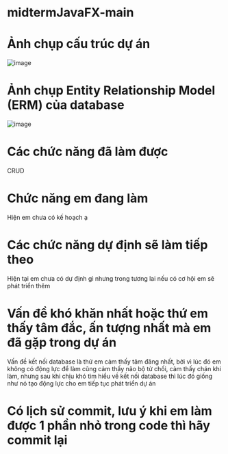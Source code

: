 # midtermJavaFX-main
# Ảnh chụp cấu trúc dự án
![image](https://user-images.githubusercontent.com/96377381/173400330-0a6fa823-adef-485c-8268-2e0f886110fe.png)
# Ảnh chụp Entity Relationship Model (ERM) của database
![image](https://user-images.githubusercontent.com/96377381/173400478-ea779b38-410b-4a0f-b82d-a455df074d07.png)

# Các chức năng đã làm được
CRUD
# Chức năng em đang làm
Hiện em chưa có kế hoạch ạ
# Các chức năng dự định sẽ làm tiếp theo
Hiện tại em chưa có dự định gì nhưng trong tương lai nếu có cơ hội em sẽ phát triển thêm
# Vấn đề khó khăn nhất hoặc thứ em thấy tâm đắc, ấn tượng nhất mà em đã gặp trong dự án
Vấn đề kết nối database là thứ em cảm thấy tâm đăng nhất, bởi vì lúc đó em không có động lực để làm cũng cảm thấy não bộ từ chối, cảm thấy chán khi làm, nhưng sau khi chịu khó tìm hiểu về kết nối database thì lúc đó giống như nó tạo động lực cho em tiếp tục phát triển dự án
# Có lịch sử commit, lưu ý khi em làm được 1 phần nhỏ trong code thì hãy commit lại
